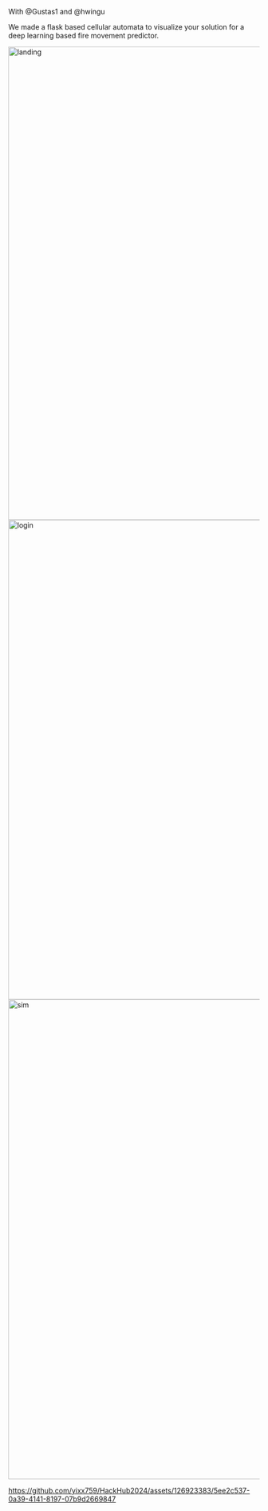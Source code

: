 With @Gustas1 and @hwingu

We made a flask based cellular automata to visualize your solution for a deep learning based fire movement predictor.

<img width="947" alt="landing" src="https://github.com/yixx759/HackHub2024/assets/126923383/d4bc83b9-7d61-4749-892e-948c5189332b">
<img width="960" alt="login" src="https://github.com/yixx759/HackHub2024/assets/126923383/ed7233b2-c279-422e-b700-e221e94f2770">
<img width="960" alt="sim" src="https://github.com/yixx759/HackHub2024/assets/126923383/018f7934-4028-48fc-aa66-e3ed0d9e4447">


https://github.com/yixx759/HackHub2024/assets/126923383/5ee2c537-0a39-4141-8197-07b9d2669847

